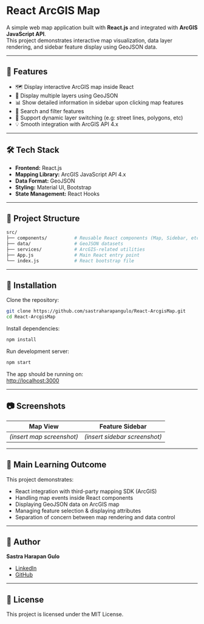 # React ArcGIS Map

A simple web map application built with **React.js** and integrated with **ArcGIS JavaScript API**.\
This project demonstrates interactive map visualization, data layer rendering, and sidebar feature display using GeoJSON data.

---

## 🚀 Features

- 🗺️ Display interactive ArcGIS map inside React
- 📍 Display multiple layers using GeoJSON
- 📊 Show detailed information in sidebar upon clicking map features
- 🔎 Search and filter features
- 🎯 Support dynamic layer switching (e.g: street lines, polygons, etc)
- 💡 Smooth integration with ArcGIS API 4.x

---

## 🛠️ Tech Stack

- **Frontend:** React.js
- **Mapping Library:** ArcGIS JavaScript API 4.x
- **Data Format:** GeoJSON
- **Styling:** Material UI, Bootstrap
- **State Management:** React Hooks

---

## 📂 Project Structure

```bash
src/
├── components/          # Reusable React components (Map, Sidebar, etc.)
├── data/                # GeoJSON datasets
├── services/            # ArcGIS-related utilities
├── App.js               # Main React entry point
└── index.js             # React bootstrap file
```

---

## 🔧 Installation

Clone the repository:

```bash
git clone https://github.com/sastraharapangulo/React-ArcgisMap.git
cd React-ArcgisMap
```

Install dependencies:

```bash
npm install
```

Run development server:

```bash
npm start
```

The app should be running on:\
[http://localhost:3000](http://localhost:3000)

---

## 📷 Screenshots

| Map View                  | Feature Sidebar               |
| ------------------------- | ----------------------------- |
| *(insert map screenshot)* | *(insert sidebar screenshot)* |

---

## 🎯 Main Learning Outcome

This project demonstrates:

- React integration with third-party mapping SDK (ArcGIS)
- Handling map events inside React components
- Displaying GeoJSON data on ArcGIS map
- Managing feature selection & displaying attributes
- Separation of concern between map rendering and data control

---

## 👤 Author

**Sastra Harapan Gulo**

- [LinkedIn](https://linkedin.com/in/sastra-harapan-gulo)
- [GitHub](https://github.com/sastraharapangulo)

---

## 📄 License

This project is licensed under the MIT License.

